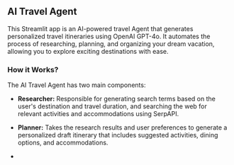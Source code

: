 ## AI Travel Agent
This Streamlit app is an AI-powered travel Agent that generates personalized travel itineraries using OpenAI GPT-4o. It automates the process of researching, planning, and organizing your dream vacation, allowing you to explore exciting destinations with ease.

### How it Works?

The AI Travel Agent has two main components:
- **Researcher:** Responsible for generating search terms based on the user's destination and travel duration, and searching the web for relevant activities and accommodations using SerpAPI.
- **Planner:** Takes the research results and user preferences to generate a personalized draft itinerary that includes suggested activities, dining options, and accommodations.

- 
